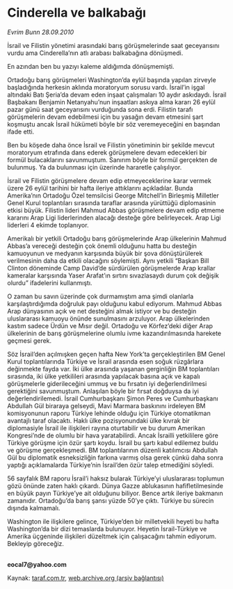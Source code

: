 # Cinderella ve balkabağı

*Evrim Bunn 28.09.2010*

<div class="yazi"><p>İsrail ve Filistin yönetimi arasındaki barış görüşmelerinde saat geceyarısını vurdu ama Cinderella’nın atlı arabası balkabağına dönüşmedi. </p>
<p>En azından ben bu yazıyı kaleme aldığımda dönüşmemişti. </p>
<p>Ortadoğu barış görüşmeleri Washington’da eylül başında yapılan zirveyle başladığında herkesin aklında moratoryum sorusu vardı. İsrail’in işgal altındaki Batı Şeria’da devam eden inşaat çalışmaları 10 aydır askıdaydı. İsrail Başbakanı Benjamin Netanyahu’nun inşaatları askıya alma kararı 26 eylül pazar günü saat geceyarısını vurduğunda sona erdi. Filistin tarafı görüşmelerin devam edebilmesi için bu yasağın devam etmesini şart koşmuştu ancak İsrail hükümeti böyle bir söz veremeyeceğini en başından ifade etti.</p>
<p>Ben bu köşede daha önce İsrail ve Filistin yönetiminin bir şekilde mevcut moratoryum etrafında dans ederek görüşmelere devam edecekleri bir formül bulacaklarını savunmuştum. Sanırım böyle bir formül gerçekten de bulunmuş. Ya da bulunması için üzerinde hararetle çalışılıyor.</p>
<p>İsrail ve Filistin görüşmelere devam edip etmeyeceklerine karar vermek üzere 26 eylül tarihini bir hafta ileriye attıklarını açıkladılar. Bunda Amerika’nın Ortadoğu Özel temsilcisi George Mitchell’in Birleşmiş Milletler Genel Kurul toplantıları sırasında taraflar arasında yürüttüğü diplomasinin etkisi büyük. Filistin lideri Mahmud Abbas görüşmelere devam edip etmeme kararını Arap Ligi liderlerinden alacağı desteğe göre belirleyecek. Arap Ligi liderleri 4 ekimde toplanıyor. </p>
<p>Amerikalı bir yetkili Ortadoğu barış görüşmelerinde Arap ülkelerinin Mahmud Abbas’a vereceği desteğin çok önemli olduğunu hatta bu desteğin kamuoyunun ve medyanın karşısında büyük bir şova dönüştürülerek verilmesinin daha da etkili olacağını söylemişti. Aynı yetkili “Başkan Bill Clinton döneminde Camp David’de sürdürülen görüşmelerde Arap krallar kameralar karşısında Yaser Arafat’ın sırtını sıvazlasaydı durum çok değişik olurdu” ifadelerini kullanmıştı.</p>
<p>O zaman bu savın üzerinde çok durmamıştım ama şimdi olanlarla karşılaştırdığımda doğruluk payı olduğunu kabul ediyorum. Mahmud Abbas Arap dünyasının açık ve net desteğini almak istiyor ve bu desteğin uluslararası kamuoyu önünde sunulmasını arzuluyor. Arap ülkelerinden kastım sadece Ürdün ve Mısır değil. Ortadoğu ve Körfez’deki diğer Arap ülkelerinin de barış görüşmelerine olumlu ivme kazandırılmasında harekete geçmesi gerek.</p>
<p>Söz İsrail’den açılmışken geçen hafta New York’ta gerçekleştirilen BM Genel Kurul toplantılarında Türkiye ve İsrail arasında esen soğuk rüzgârlara değinmekte fayda var. İki ülke arasında yaşanan gerginliğin BM toplantıları sırasında, iki ülke yetkilileri arasında yapılacak basına açık ve kapalı görüşmelerle giderileceğini ummuş ve bu fırsatın iyi değerlendirilmesi gerektiğini savunmuştum. Anlaşılan böyle bir fırsat doğduysa da iyi değerlendirilemedi. İsrail Cumhurbaşkanı Şimon Peres ve Cumhurbaşkanı Abdullah Gül biraraya gelseydi, Mavi Marmara baskınını irdeleyen BM komisyonunun raporu Türkiye lehinde olduğu için Türkiye otomatikman avantajlı taraf olacaktı. Haklı ülke pozisyonundaki ülke kıvrak bir diplomasiyle İsrail ile ilişkileri rayına oturtabilir ve bu durum Amerikan Kongresi’nde de olumlu bir hava yaratabilirdi. Ancak İsrailli yetkililere göre Türkiye görüşme için özür şartı koydu. İsrail bu şartı kabul edilemez buldu ve görüşme gerçekleşmedi. BM toplantılarının düzenli katılımcısı Abdullah Gül bu diplomatik esneksizliğin farkına varmış olsa gerek çünkü daha sonra yaptığı açıklamalarda Türkiye’nin İsrail’den özür talep etmediğini söyledi. </p>
<p>56 sayfalık BM raporu İsrail’i haksız bularak Türkiye’yi uluslararası toplumun gözü önünde zaten haklı çıkardı. Dünya Gazze ablukasının hafifletilmesinde en büyük payın Türkiye’ye ait olduğunu biliyor. Bence artık ileriye bakmanın zamanıdır. Ortadoğu’da barış şansı yüzde 50’ye çıktı. Türkiye bu sürecin dışında kalmamalı. </p>
<p>Washington ile ilişkilere gelince, Türkiye’den bir milletvekili heyeti bu hafta Washington’da bir dizi temaslarda bulunuyor. Heyetin İsrail-Türkiye ve Amerika üçgeninde ilişkileri düzeltmek için çalışacağını tahmin ediyorum. Bekleyip göreceğiz.</p>
<p><b><br/>eocal7@yahoo.com</b></p></div>

Kaynak: [taraf.com.tr](http://www.taraf.com.tr:80/evrim-bunn/makale-cinderella-ve-balkabagi.htm), [web.archive.org (arşiv bağlantısı)](http://web.archive.org/web/20100929154624/http://www.taraf.com.tr:80/evrim-bunn/makale-cinderella-ve-balkabagi.htm)
